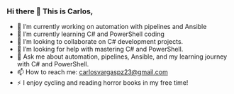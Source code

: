 ### Hi there 👋 This is Carlos, 


- 🔭 I’m currently working on automation with pipelines and Ansible
- 🌱 I’m currently learning C# and PowerShell coding
- 👯 I’m looking to collaborate on C# development projects.
- 🤔 I’m looking for help with mastering C# and PowerShell.
- 💬 Ask me about automation, pipelines, Ansible, and my learning journey with C# and PowerShell.
- 📫 How to reach me: carlosvargaspz23@gmail.com
- ⚡ I enjoy cycling and reading horror books in my free time!

